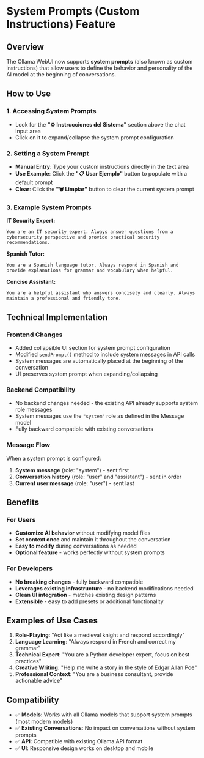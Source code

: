# System Prompts (Custom Instructions) Feature

## Overview
The Ollama WebUI now supports **system prompts** (also known as custom instructions) that allow users to define the behavior and personality of the AI model at the beginning of conversations.

## How to Use

### 1. Accessing System Prompts
- Look for the **"⚙️ Instrucciones del Sistema"** section above the chat input area
- Click on it to expand/collapse the system prompt configuration

### 2. Setting a System Prompt
- **Manual Entry**: Type your custom instructions directly in the text area
- **Use Example**: Click the **"📋 Usar Ejemplo"** button to populate with a default prompt
- **Clear**: Click the **"🗑️ Limpiar"** button to clear the current system prompt

### 3. Example System Prompts

**IT Security Expert:**
```
You are an IT security expert. Always answer questions from a cybersecurity perspective and provide practical security recommendations.
```

**Spanish Tutor:**
```
You are a Spanish language tutor. Always respond in Spanish and provide explanations for grammar and vocabulary when helpful.
```

**Concise Assistant:**
```
You are a helpful assistant who answers concisely and clearly. Always maintain a professional and friendly tone.
```

## Technical Implementation

### Frontend Changes
- Added collapsible UI section for system prompt configuration
- Modified `sendPrompt()` method to include system messages in API calls
- System messages are automatically placed at the beginning of the conversation
- UI preserves system prompt when expanding/collapsing

### Backend Compatibility
- No backend changes needed - the existing API already supports system role messages
- System messages use the `"system"` role as defined in the Message model
- Fully backward compatible with existing conversations

### Message Flow
When a system prompt is configured:
1. **System message** (role: "system") - sent first
2. **Conversation history** (role: "user" and "assistant") - sent in order
3. **Current user message** (role: "user") - sent last

## Benefits

### For Users
- **Customize AI behavior** without modifying model files
- **Set context once** and maintain it throughout the conversation
- **Easy to modify** during conversations as needed
- **Optional feature** - works perfectly without system prompts

### For Developers
- **No breaking changes** - fully backward compatible
- **Leverages existing infrastructure** - no backend modifications needed
- **Clean UI integration** - matches existing design patterns
- **Extensible** - easy to add presets or additional functionality

## Examples of Use Cases

1. **Role-Playing**: "Act like a medieval knight and respond accordingly"
2. **Language Learning**: "Always respond in French and correct my grammar"
3. **Technical Expert**: "You are a Python developer expert, focus on best practices"
4. **Creative Writing**: "Help me write a story in the style of Edgar Allan Poe"
5. **Professional Context**: "You are a business consultant, provide actionable advice"

## Compatibility

- ✅ **Models**: Works with all Ollama models that support system prompts (most modern models)
- ✅ **Existing Conversations**: No impact on conversations without system prompts
- ✅ **API**: Compatible with existing Ollama API format
- ✅ **UI**: Responsive design works on desktop and mobile